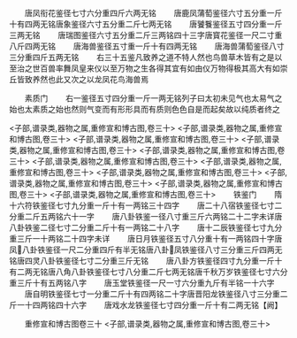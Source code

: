 <!-- { "loadSidebar": true } -->
　　唐凤衔花鉴径七寸六分重四斤六两无铭
　　唐鹿凤蒲萄鉴径六寸五分重一斤十有四两无铭唐象鉴径六寸五分重二斤七两无铭
　　唐饕餮鉴径五寸四分重一斤三两无铭
　　唐瑞图鉴径六寸五分重二斤三两铭四十三字唐寳花鉴径一尺二寸重八斤四两无铭
　　唐海兽鉴径五寸重一斤十有四两无铭
　　唐海兽蒲萄鉴径八寸三分重四斤五两无铭
　　右三十五鉴凡致养之道不特人然也鸟兽草木皆有之是以至治之世百兽率舞凤皇来仪以至万物之生各得其宜有如由仪万物得极其高大有如崇丘皆致养然也此又次之以龙凤花鸟海兽焉












　　素质门
　　右一鉴径五寸四分重一斤一两无铭列子曰太初未见气也太易气之始也太素质之始也然则气变而有形形具而有质则色色自是而起矣故以纯质者终之




<子部,谱录类,器物之属,重修宣和博古图,卷三十>
<子部,谱录类,器物之属,重修宣和博古图,卷三十>
<子部,谱录类,器物之属,重修宣和博古图,卷三十>
<子部,谱录类,器物之属,重修宣和博古图,卷三十>
<子部,谱录类,器物之属,重修宣和博古图,卷三十>
<子部,谱录类,器物之属,重修宣和博古图,卷三十>
<子部,谱录类,器物之属,重修宣和博古图,卷三十>
<子部,谱录类,器物之属,重修宣和博古图,卷三十>
<子部,谱录类,器物之属,重修宣和博古图,卷三十>
<子部,谱录类,器物之属,重修宣和博古图,卷三十>
<子部,谱录类,器物之属,重修宣和博古图,卷三十>
　　铁鉴门
　　隋十六符铁鉴径七寸九分重一斤十有一两铭三十四字
　　唐二十八宿铁鉴径七寸二分重二斤五两铭六十一字
　　唐八卦铁鉴一径八寸重三斤六两铭二十二字未详唐八卦铁鉴二径七寸二分重二斤十有一两铭二十八字
　　唐十二辰铁鉴径七寸九分重三斤一十两铭二十四字未详
　　唐日月铁鉴径五寸八分重十有一两铭四十字唐凤八卦铁鉴径一尺二分重四斤有半无铭唐八卦凤铁鉴径八寸三分重三斤四两无铭唐四灵八卦铁鉴径七寸二分重三斤无铭
　　唐八卦方铁鉴径四寸九分重一斤十有二两无铭唐八角八卦铁鉴径七寸八分重二斤七两无铭唐千秋万岁铁鉴径七寸六分重三斤十有五两铭八字
　　唐玉堂铁鉴径一尺一寸六分重九斤有半铭一十六字
　　唐自明铁鉴径七寸一分重二斤十有四两铭二十字唐晋阳龙铁鉴径八寸三分重二斤一十四两铭四十六字
　　唐戏水龙铁鉴径七寸四分重一斤十有二两无铭【阙】






　　重修宣和博古图卷三十
<子部,谱录类,器物之属,重修宣和博古图,卷三十>
